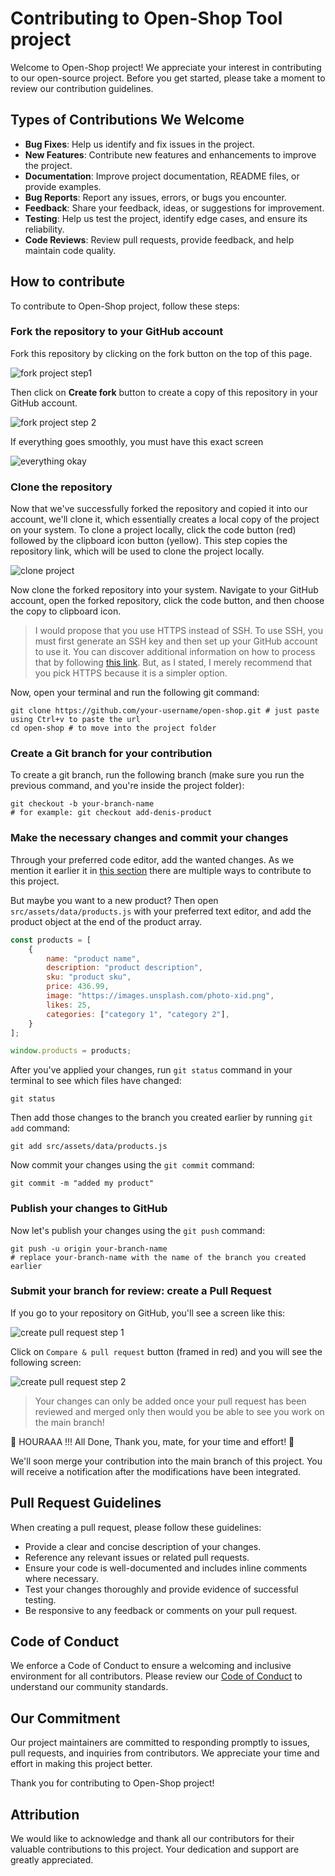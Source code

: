 # Contributing to Open-Shop Tool project

Welcome to Open-Shop project! We appreciate your interest in contributing to our open-source project.
Before you get started, please take a moment to review our contribution guidelines.

## Types of Contributions We Welcome

- **Bug Fixes**: Help us identify and fix issues in the project.
- **New Features**: Contribute new features and enhancements to improve the project.
- **Documentation**: Improve project documentation, README files, or provide examples.
- **Bug Reports**: Report any issues, errors, or bugs you encounter.
- **Feedback**: Share your feedback, ideas, or suggestions for improvement.
- **Testing**: Help us test the project, identify edge cases, and ensure its reliability.
- **Code Reviews**: Review pull requests, provide feedback, and help maintain code quality.

## How to contribute

To contribute to Open-Shop project, follow these steps:

### Fork the repository to your GitHub account

Fork this repository by clicking on the fork button on the top of this page.

![fork project step1](src/assets/images/documentation/FORK_PROJECT_STEP_1.png)

Then click on **Create fork** button to create a copy of this repository in your GitHub account.

![fork project step 2](src/assets/images/documentation/CREATE_FORK.png)

If everything goes smoothly, you must have this exact screen

![everything okay](src/assets/images/documentation/EVERYTHING_OKAY.png)

### Clone the repository

Now that we've successfully forked the repository and copied it into our account, we'll clone it, which essentially
creates a local copy of the project on your system. To clone a project locally, click the code button (red) followed by
the clipboard icon button (yellow). This step copies the repository link, which will be used to clone the project
locally.

![clone project](src/assets/images/documentation/CLONE_PROJECT.png)

Now clone the forked repository into your system. Navigate to your GitHub account, open the forked repository, click
the code button, and then choose the copy to clipboard icon.

> I would propose that you use HTTPS instead of SSH. To use SSH, you must first generate an SSH key and then set up your
GitHub account to use it. You can discover additional information on how to process that by following 
[this link](https://docs.github.com/en/authentication/connecting-to-github-with-ssh/adding-a-new-ssh-key-to-your-github-account).
But, as I stated, I merely recommend that you pick HTTPS because it is a simpler option.


Now, open your terminal and run the following git command:
```shell
git clone https://github.com/your-username/open-shop.git # just paste using Ctrl+v to paste the url
cd open-shop # to move into the project folder
```

### Create a Git branch for your contribution

To create a git branch, run the following branch (make sure you run the previous command, and you're inside the project
folder):
```shell
git checkout -b your-branch-name
# for example: git checkout add-denis-product
```

### Make the necessary changes and commit your changes

Through your preferred code editor, add the wanted changes. As we mention it earlier it in
[this section](#types-of-contributions-we-welcome) there are multiple ways to contribute to this project.

But maybe you want to a new product? Then open `src/assets/data/products.js` with your preferred text editor, and add
the product object at the end of the product array.

```js
const products = [
    {
        name: "product name",
        description: "product description",
        sku: "product sku",
        price: 436.99,
        image: "https://images.unsplash.com/photo-xid.png",
        likes: 25,
        categories: ["category 1", "category 2"],  
    }
];

window.products = products;

```

After you've applied your changes, run `git status` command in your terminal to see which files have changed:
```shell
git status
```

Then add those changes to the branch you created earlier by running `git add` command:
```shell
git add src/assets/data/products.js
```

Now commit your changes using the `git commit` command:
```shell
git commit -m "added my product"
```

### Publish your changes to GitHub

Now let's publish your changes using the `git push` command:
```shell
git push -u origin your-branch-name
# replace your-branch-name with the name of the branch you created earlier
```

### Submit your branch for review: create a Pull Request

If you go to your repository on GitHub, you'll see a screen like this:

![create pull request step 1](src/assets/images/documentation/CREATE_PR_STEP_1.png)

Click on `Compare & pull request` button (framed in red) and you will see the following screen:

![create pull request step 2](src/assets/images/documentation/CREATE_PR_STEP_2.png)

> Your changes can only be added once your pull request has been reviewed and merged only then would you be able to
see you work on the main branch!

🎉 HOURAAA !!! All Done, Thank you, mate, for your time and effort! 👏


We'll soon merge your contribution into the main branch of this project. You will receive a notification after
the modifications have been integrated.

## Pull Request Guidelines

When creating a pull request, please follow these guidelines:

- Provide a clear and concise description of your changes.
- Reference any relevant issues or related pull requests.
- Ensure your code is well-documented and includes inline comments where necessary.
- Test your changes thoroughly and provide evidence of successful testing.
- Be responsive to any feedback or comments on your pull request.

## Code of Conduct

We enforce a Code of Conduct to ensure a welcoming and inclusive environment for all contributors. Please review our
[Code of Conduct](CODE_OF_CONDUCT.md) to understand our community standards.

## Our Commitment

Our project maintainers are committed to responding promptly to issues, pull requests, and inquiries from contributors.
We appreciate your time and effort in making this project better.

Thank you for contributing to Open-Shop project!

## Attribution

We would like to acknowledge and thank all our contributors for their valuable contributions to this project.
Your dedication and support are greatly appreciated.